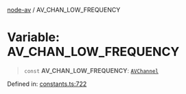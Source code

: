 [node-av](../globals.md) / AV\_CHAN\_LOW\_FREQUENCY

# Variable: AV\_CHAN\_LOW\_FREQUENCY

> `const` **AV\_CHAN\_LOW\_FREQUENCY**: [`AVChannel`](../type-aliases/AVChannel.md)

Defined in: [constants.ts:722](https://github.com/seydx/av/blob/f8631fc881b394300b1479f511d55cf1c370a87f/src/constants/constants.ts#L722)
